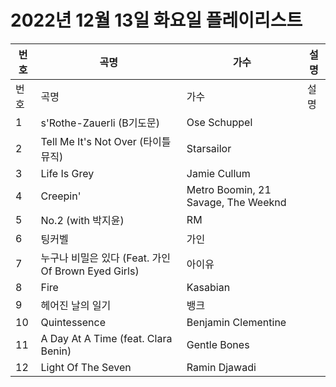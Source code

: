 # 2022년 12월 13일 화요일 플레이리스트

| 번호 | 곡명 | 가수 | 설명 |
|------|------|------|------|
| 번호 | 곡명 | 가수 | 설명 |
| 1 | s'Rothe-Zauerli (B기도문) | Ose Schuppel |  |
| 2 | Tell Me It's Not Over (타이틀 뮤직) | Starsailor |  |
| 3 | Life Is Grey | Jamie Cullum |  |
| 4 | Creepin' | Metro Boomin, 21 Savage, The Weeknd |  |
| 5 | No.2 (with 박지윤) | RM |  |
| 6 | 팅커벨 | 가인 |  |
| 7 | 누구나 비밀은 있다 (Feat. 가인 Of Brown Eyed Girls) | 아이유 |  |
| 8 | Fire | Kasabian |  |
| 9 | 헤어진 날의 일기 | 뱅크 |  |
| 10 | Quintessence | Benjamin Clementine |  |
| 11 | A Day At A Time (feat. Clara Benin) | Gentle Bones |  |
| 12 | Light Of The Seven | Ramin Djawadi |  |

